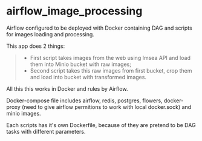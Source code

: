 # airflow_image_processing
Airflow configured to be deployed with Docker containing DAG and scripts for images loading and processing.

This app does 2 things:
>- First script takes images from the web using Imsea API and load them into Minio bucket with raw images;
>- Second script takes this raw images from first bucket, crop them and load into bucket with transformed images.

All this this works in Docker and rules by Airflow.

Docker-compose file includes airflow, redis, postgres, flowers, docker-proxy (need to give airflow permitions to work with local docker.sock) and minio images.

Each scripts has it's own Dockerfile, because of they are pretend to be DAG tasks with different parameters.

